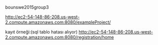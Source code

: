 bounswe2015group3

http://ec2-54-148-86-208.us-west-2.compute.amazonaws.com:8080/exampleProject/

kayıt örneği:(sql tablo hatası alıyor)
http://ec2-54-148-86-208.us-west-2.compute.amazonaws.com:8080/registration/home
